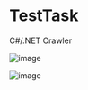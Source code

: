 # TestTask
C#/.NET Crawler

![image](https://drive.google.com/uc?export=view&id=1bDKSCpwSECTeXBjdKpsKRVHdV1S0Ebx8)

![image](https://drive.google.com/uc?export=view&id=1zI2jX6Qx2ZBAdDsBQPwlLkttkysAMdSd)
